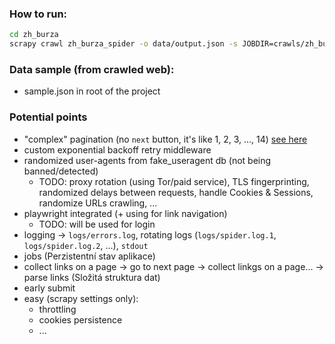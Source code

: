 ### How to run:

```bash
cd zh_burza
scrapy crawl zh_burza_spider -o data/output.json -s JOBDIR=crawls/zh_burza_job
```

### Data sample (from crawled web):

- sample.json in root of the project

### Potential points

- "complex" pagination (no `next` button, it's like 1, 2, 3, ..., 14) [see here](https://www.zatrolene-hry.cz/bazar/)
- custom exponential backoff retry middleware
- randomized user-agents from fake_useragent db (not being banned/detected)
	- TODO: proxy rotation (using Tor/paid service), TLS fingerprinting, randomized delays between requests, handle Cookies & Sessions, randomize URLs crawling, ...
- playwright integrated (+ using for link navigation)
	- TODO: will be used for login 
- logging -> `logs/errors.log`, rotating logs (`logs/spider.log.1`, `logs/spider.log.2`, ...), `stdout`
- jobs (Perzistentní stav aplikace)
- collect links on a page -> go to next page -> collect linkgs on a page... -> parse links (Složitá struktura dat)
- early submit
- easy (scrapy settings only):
	- throttling
	- cookies persistence
	- ...


